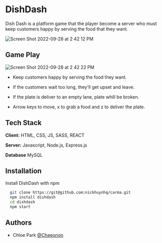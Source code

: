 
# DishDash

Dish Dash is a platform game that the player become a server who must keep customers happy by serving the food that they want. 

![Screen Shot 2022-09-28 at 2 42 12 PM](https://user-images.githubusercontent.com/87233311/193019305-896f2ebe-a43c-48b9-bec4-1a99e49a9565.png)

## Game Play
![Screen Shot 2022-09-28 at 2 42 22 PM](https://user-images.githubusercontent.com/87233311/193019422-c4aca27b-8e4e-493d-9d55-2add962034d8.png)

* Keep customers happy by serving the food they want.

* If the customers wait too long, they'll get upset and leave.

* If the plate is deliver to an empty lane, plate whill be broken.

* Arrow keys to move, x to grab a food and z to deliver the plate. 



## Tech Stack

**Client:** HTML, CSS, JS, SASS, REACT

**Server:** Javascript, Node.js, Express.js

**Database** MySQL




## Installation

Install DishDash with npm

```bash
  git clone https://git@github.com:nickhuynhq/carma.git
  npm install dishdash
  cd dishdash
  npm start
```


## Authors

-  Chloe Park [@Cheeonon](https://www.github.com/Cheeonon)

